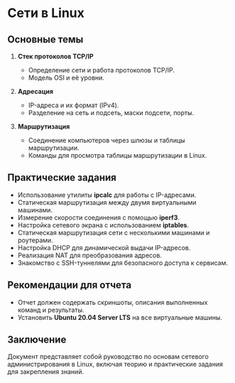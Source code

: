 # Сети в Linux

## Основные темы

1. **Стек протоколов TCP/IP**
   - Определение сети и работа протоколов TCP/IP.
   - Модель OSI и её уровни.

2. **Адресация**
   - IP-адреса и их формат (IPv4).
   - Разделение на сеть и подсеть, маски подсети, порты.

3. **Маршрутизация**
   - Соединение компьютеров через шлюзы и таблицы маршрутизации.
   - Команды для просмотра таблицы маршрутизации в Linux.

## Практические задания

- Использование утилиты **ipcalc** для работы с IP-адресами.
- Статическая маршрутизация между двумя виртуальными машинами.
- Измерение скорости соединения с помощью **iperf3**.
- Настройка сетевого экрана с использованием **iptables**.
- Статическая маршрутизация сети с несколькими машинами и роутерами.
- Настройка DHCP для динамической выдачи IP-адресов.
- Реализация NAT для преобразования адресов.
- Знакомство с SSH-туннелями для безопасного доступа к сервисам.

## Рекомендации для отчета

- Отчет должен содержать скриншоты, описания выполненных команд и результаты.
- Установить **Ubuntu 20.04 Server LTS** на все виртуальные машины.

## Заключение

Документ представляет собой руководство по основам сетевого администрирования в Linux, включая теорию и практические задания для закрепления знаний.
